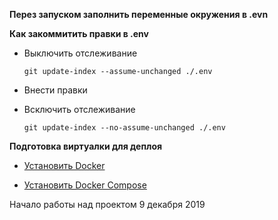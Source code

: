 **Перез запуском заполнить переменные окружения в .evn**

**Как закоммитить правки в .env**

- Выключить отслеживание

  `git update-index --assume-unchanged ./.env`

- Внести правки

- Всключить отслеживание

  `git update-index --no-assume-unchanged ./.env`

**Подготовка виртуалки для деплоя**

- [Установить Docker](https://www.digitalocean.com/community/tutorials/docker-ubuntu-16-04-ru)

- [Установить Docker Compose](https://docs.docker.com/compose/install/)

Начало работы над проектом 9 декабря 2019
